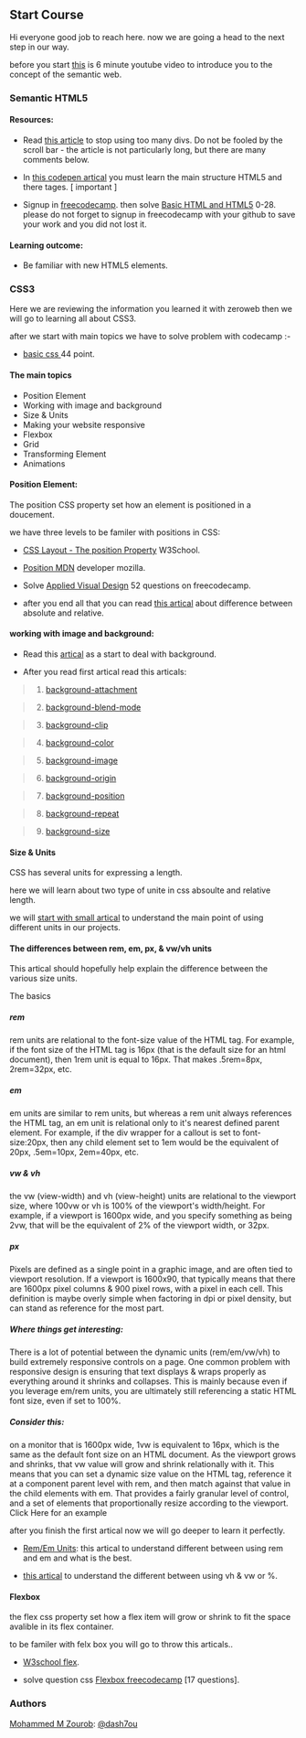 ## Start Course

Hi everyone good job to reach here. now we are going a head to the next step in our way. 

before you start [this](https://www.youtube.com/watch?gl=GB&hl=en-GB&v=OGg8A2zfWKg) is 6 minute youtube video to introduce you to the concept of the semantic web.

### Semantic HTML5


#### Resources:

* Read [this article](https://www.smashingmagazine.com/2013/01/the-importance-of-sections/#the-problem-with-div) to stop using too many divs. Do not be fooled by the scroll bar - the article is not particularly long, but there are many comments below.

* In [this codepen artical](https://codepen.io/mi-lee/post/an-overview-of-html5-semantics) you must learn the main structure HTML5 and there tages. [ important ]

* Signup in [freecodecamp](https://www.freecodecamp.org/). then solve [Basic HTML and HTML5](https://www.freecodecamp.org/learn/) 0-28. please do not forget to signup in freecodecamp with your github to save your work and you did not lost it.

#### Learning outcome:

* Be familiar with new HTML5 elements.


### CSS3

Here we are reviewing the information you learned it with zeroweb then we will go to learning all about CSS3.

after we start with main topics we have to solve problem with codecamp :-

* [basic css ](https://www.freecodecamp.org/learn) 44 point.

#### The main topics
* Position Element
* Working with image and background
* Size & Units
* Making your website responsive
* Flexbox
* Grid
* Transforming Element
* Animations

#### Position Element:

The position CSS property set how an element is positioned in a doucement.

we have three levels to be familer with positions in CSS:

* [CSS Layout - The position Property](https://www.w3schools.com/css/css_positioning.asp) W3School.

* [Position MDN](https://developer.mozilla.org/en-US/docs/Web/CSS/position) developer mozilla.

* Solve [Applied Visual Design](https://www.freecodecamp.org/learn/) 52 questions on freecodecamp.

* after you end all that you can read [this artical](https://medium.com/@leannezhang/difference-between-css-position-absolute-versus-relative-35f064384c6) about difference between absolute and relative.


#### working with image and background:

* Read this [artical](https://www.w3schools.com/css/css_background.asp) as a start to deal with background.

* After you read first artical read this articals:
>   1. [background-attachment](https://www.w3schools.com/cssref/pr_background-attachment.asp) 
    
>  2. [background-blend-mode](https://www.w3schools.com/cssref/pr_background-blend-mode.asp)

 >   3. [background-clip](https://www.w3schools.com/cssref/css3_pr_background-clip.asp)

>    4. [background-color](https://www.w3schools.com/cssref/pr_background-color.asp) 

 >   5. [background-image](https://www.w3schools.com/cssref/pr_background-image.asp) 

  >  6. [background-origin](https://www.w3schools.com/cssref/css3_pr_background-origin.asp)

 >   7. [background-position](https://www.w3schools.com/cssref/pr_background-position.asp)

  >  8. [background-repeat](https://www.w3schools.com/cssref/pr_background-repeat.asp) 

   > 9. [background-size](https://www.w3schools.com/cssref/css3_pr_background-size.asp)

#### Size & Units

CSS has several units for expressing a length.

here we will learn about two type of unite in css absoulte and relative length.

we will [start with small artical](https://www.w3schools.com/cssref/css_units.asp) to understand the main point of using different units in our projects.

#### The differences between rem, em, px, & vw/vh units

This artical should hopefully help explain the difference between the various size units.

The basics
##### rem
rem units are relational to the font-size value of the HTML tag. For example, if the font size of the HTML tag is 16px (that is the default size for an html document), then 1rem unit is equal to 16px. That makes .5rem=8px, 2rem=32px, etc.

##### em
em units are similar to rem units, but whereas a rem unit always references the HTML tag, an em unit is relational only to it's nearest defined parent element. For example, if the div wrapper for a callout is set to font-size:20px, then any child element set to 1em would be the equivalent of 20px, .5em=10px, 2em=40px, etc.

##### vw & vh
the vw (view-width) and vh (view-height) units are relational to the viewport size, where 100vw or vh is 100% of the viewport's width/height. For example, if a viewport is 1600px wide, and you specify something as being 2vw, that will be the equivalent of 2% of the viewport width, or 32px.

##### px
Pixels are defined as a single point in a graphic image, and are often tied to viewport resolution. If a viewport is 1600x90, that typically means that there are 1600px pixel columns & 900 pixel rows, with a pixel in each cell. This definition is maybe overly simple when factoring in dpi or pixel density, but can stand as reference for the most part.

##### Where things get interesting:
There is a lot of potential between the dynamic units (rem/em/vw/vh) to build extremely responsive controls on a page. One common problem with responsive design is ensuring that text displays & wraps properly as everything around it shrinks and collapses. This is mainly because even if you leverage em/rem units, you are ultimately still referencing a static HTML font size, even if set to 100%.

##### Consider this: 

on a monitor that is 1600px wide, 1vw is equivalent to 16px, which is the same as the default font size on an HTML document. As the viewport grows and shrinks, that vw value will grow and shrink relationally with it. This means that you can set a dynamic size value on the HTML tag, reference it at a component parent level with rem, and then match against that value in the child elements with em. That provides a fairly granular level of control, and a set of elements that proportionally resize according to the viewport. Click Here for an example

after you finish the first artical now we will go deeper to learn it perfectly.

*  [Rem/Em Units](https://webdesign.tutsplus.com/tutorials/comprehensive-guide-when-to-use-em-vs-rem--cms-23984): this artical to understand different between using rem and em and what is the best.

* [this artical](https://stackoverflow.com/questions/31039979/css-units-what-is-the-difference-between-vh-vw-and) to understand the different between using vh & vw or %.


#### Flexbox

the flex css property set how a flex item will grow or shrink to fit the space avalible in its flex container.

to be familer with felx box you will go to throw this articals..

* [W3school flex](https://www.w3schools.com/css/css3_flexbox.asp).

* solve question css [Flexbox freecodecamp](https://www.freecodecamp.org/learn) [17 questions].


### Authors
[Mohammed M Zourob](https://github.com/dash7ou): [@dash7ou](https://github.com/dash7ou)